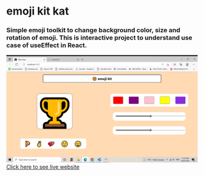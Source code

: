 # emoji kit kat

### Simple emoji toolkit to change background color, size and rotation of emoji. This is interactive project to understand use case of useEffect in React.


![Live project](./screenshot/Screenshot%20(1).png)
[Click here to see live website ](https://sparkling-emoji-kit.netlify.app/)